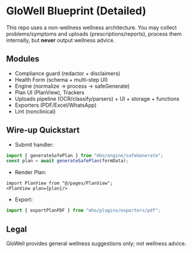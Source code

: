 # GloWell Blueprint (Detailed)
This repo uses a non-wellness wellness architecture. You may collect problems/symptoms and uploads (prescriptions/reports), process them internally, but **never** output wellness advice.
## Modules
- Compliance guard (redactor + disclaimers)
- Health Form (schema + multi-step UI)
- Engine (normalize → process → safeGenerate)
- Plan UI (PlanView), Trackers
- Uploads pipeline (OCR/classify/parsers) + UI + storage + functions
- Exporters (PDF/Excel/WhatsApp)
- Lint (nonclinical)
## Wire-up Quickstart
- Submit handler:
```ts
import { generateSafePlan } from "mho/engine/safeGenerate";
const plan = await generateSafePlan(formData);
```
- Render Plan:
```tsx
import PlanView from "@/pages/PlanView";
<PlanView plan={plan}/>
```
- Export:
```ts
import { exportPlanPDF } from "mho/plugins/exporters/pdf";
```
## Legal
GloWell provides general wellness suggestions only; not wellness advice.